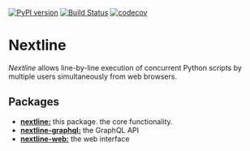 [![PyPI version](https://badge.fury.io/py/nextline.svg)](https://badge.fury.io/py/nextline) [![Build Status](https://travis-ci.com/simonsobs/nextline.svg?branch=main)](https://travis-ci.com/simonsobs/nextline) [![codecov](https://codecov.io/gh/simonsobs/nextline/branch/main/graph/badge.svg)](https://codecov.io/gh/simonsobs/nextline)

# Nextline

_Nextline_ allows line-by-line execution of concurrent Python scripts by multiple users simultaneously from web browsers.

## Packages

- [**nextline:**](https://github.com/simonsobs/nextline) this package. the core functionality.
- [**nextline-graphql:**](https://github.com/simonsobs/nextline-graphql) the GraphQL API
- [**nextline-web:**](https://github.com/simonsobs/nextline-web) the web interface


